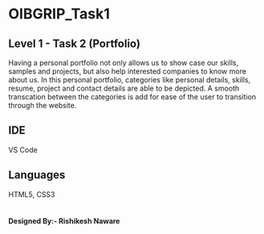 <h1>OIBGRIP_Task1</h1>
<h2>Level 1 - Task 2 (Portfolio)</h2>
Having a personal portfolio not only allows us to show case our skills, samples and projects, but also help interested companies to know more about us.
In this personal portfolio, categories like personal details, skills, resume, project and contact details are able to be depicted.
A smooth transcation between the categories is add for ease of the user to transition through the website.

<h2>IDE</h2> 
VS Code

<h2>Languages</h2> 
HTML5,
CSS3
<br>
<br>

<h4>Designed By:- Rishikesh Naware</h4>